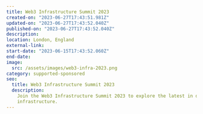 ```yaml
---
title: Web3 Infrastructure Summit 2023
created-on: "2023-06-27T17:43:51.981Z"
updated-on: "2023-06-27T17:43:52.040Z"
published-on: "2023-06-27T17:43:52.040Z"
description:
location: London, England
external-link:
start-date: "2023-06-15T17:43:52.060Z"
end-date:
image:
  src: /assets/images/web3-infra-2023.png
category: supported-sponsored
seo:
  title: Web3 Infrastructure Summit 2023
  description:
    Join the Web3 Infrastructure Summit 2023 to explore the latest in decentralized
    infrastructure.
---
```

